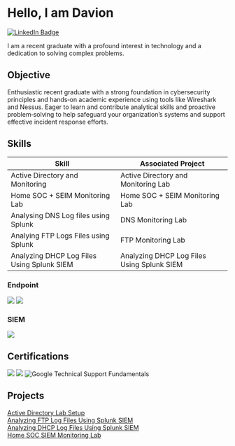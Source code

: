 # Hello, I am Davion
<a href="https://www.linkedin.com/in/davion-stephenson" target="_blank" rel="noopener noreferrer">
  <img src="https://img.shields.io/badge/-LinkedIn-0072b1?&style=for-the-badge&logo=linkedin&logoColor=white" alt="LinkedIn Badge"/>
</a>


I am a recent graduate with a profound interest in technology and a dedication to solving complex problems.

## Objective

Enthusiastic recent graduate with a strong foundation in cybersecurity principles and hands‑on academic experience using tools like Wireshark and Nessus. Eager to learn and contribute analytical skills and proactive problem‑solving to help safeguard your organization’s systems and support effective incident response efforts.


## Skills


| Skill                                         | Associated Project         |
|-----------------------------------------------|----------------------------|
| Active Directory and Monitoring               | Active Directory and Monitoring Lab
| Home SOC + SEIM Monitoring Lab                | Home SOC + SEIM Monitoring Lab|
| Analysing DNS Log files using Splunk          | DNS Monitoring Lab|
| Analying FTP Logs Files using Splunk          | FTP Monitoring Lab|
| Analyzing DHCP Log Files Using Splunk SIEM    | Analyzing DHCP Log Files Using Splunk SIEM|



### Endpoint
<div>
    <img src="https://img.shields.io/badge/-Microsoft_Defender_for_Endpoint-00A4EF?&style=for-the-badge&logo=Microsoft&logoColor=white" />
    <img src="https://img.shields.io/badge/-Velociraptor-4B275F?&style=for-the-badge&logo=Velociraptor&logoColor=white" />
</div>

### SIEM
<div> 
    <img src="https://img.shields.io/badge/-Splunk-000000?&style=for-the-badge&logo=Splunk&logoColor=white" /> 
</div>

## Certifications

<div>
<img src="https://img.shields.io/badge/-Security%2B-FF0000?&style=for-the-badge&logo=CompTIA&logoColor=white" />

<img src="https://img.shields.io/badge/-Security%20Analyst%20Level%201-2D3748?&style=for-the-badge&logo=tryhackme&logoColor=white" />

<img src="https://img.shields.io/badge/-Technical%20Support%20Fundamentals-4285F4?style=for-the-badge&logo=google&logoColor=white" alt="Google Technical Support Fundamentals" />
</div>

## Projects

 <a href="https://github.com/Mr-Stephenson24/Active-Directory-Lab-Setup" target="_blank">
  Active Directory Lab Setup
</a><br>


<a href="https://github.com/Mr-Stephenson24/Analyzing-FTP-Log-Files-Using-Splunk-SIEM" target="_blank">
  Analyzing FTP Log Files Using Splunk SIEM
</a><br>


<a href="https://github.com/Mr-Stephenson24/Analyzing-DHCP-Log-Files-Using-Splunk-SIEM-" target="_blank">
  Analyzing DHCP Log Files Using Splunk SIEM
</a<br><br>


<a href="https://github.com/Mr-Stephenson24/Home-SOC-SEIM-Monitoring-Lab-" target="_blank">
  Home SOC SIEM Monitoring Lab
</a><br>
             

